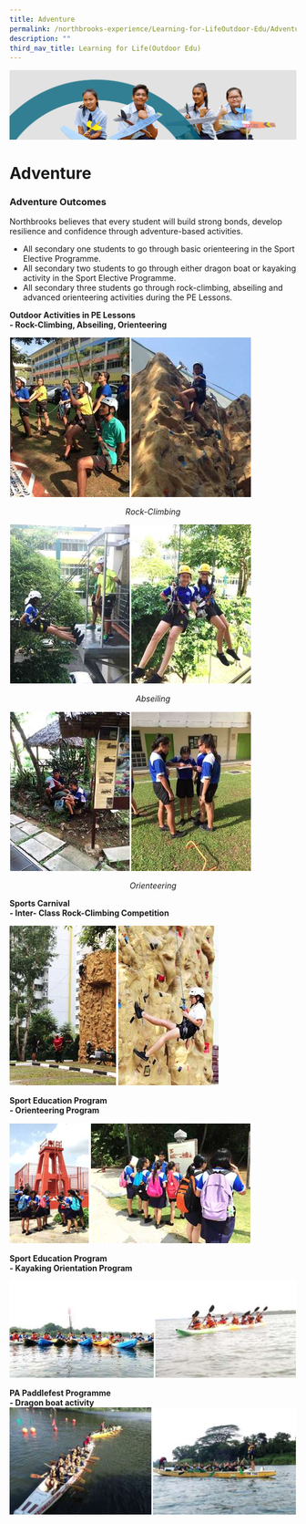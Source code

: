 ```yaml
---
title: Adventure
permalink: /northbrooks-experience/Learning-for-LifeOutdoor-Edu/Adventure/
description: ""
third_nav_title: Learning for Life(Outdoor Edu)
---
```

![](/images/northbrooks%20experience.jpg)

Adventure
=========

### Adventure Outcomes

Northbrooks believes that every student will build strong bonds, develop resilience and confidence through adventure-based activities.

*   All secondary one students to go through basic orienteering in the Sport Elective Programme.
*   All secondary two students to go through either dragon boat or kayaking activity in the Sport Elective Programme.
*   All secondary three students go through rock-climbing, abseiling and advanced orienteering activities during the PE Lessons.

<b>Outdoor Activities in PE Lessons</b> <br>
<b>\- Rock-Climbing, Abseiling, Orienteering</b>





![](/images/Adventure1.png)
<center> <i>Rock-Climbing</i> </center>


![](/images/Adventure2.png)
<center> <i>Abseiling</i> </center>


![](/images/Adventure3.png)
<center> <i>Orienteering</i> </center>


<b>Sports Carnival</b> <br> <b>\- Inter- Class Rock-Climbing Competition</b>

![](/images/Adventure4.png)

<b>Sport Education Program</b> <br>
<b>\- Orienteering Program</b>

![](/images/Adventure5.png)

<b>Sport Education Program</b> <br>
<b>\- Kayaking Orientation Program</b>

![](/images/Adventure6.png)

<b>PA Paddlefest Programme</b> <br>
<b>\- Dragon boat activity</b>
![](/images/Adventure7.png)